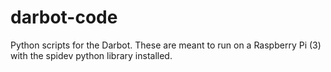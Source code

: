 # darbot-code
Python scripts for the Darbot. These are meant to run on a Raspberry Pi (3) with the spidev python library installed. 
